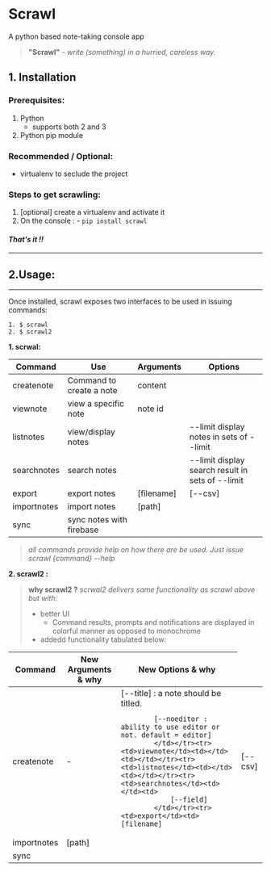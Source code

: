 # **Scrawl**
A python based note-taking console app

> **"Scrawl"** - *write (something) in a hurried, careless way.*

## **1. Installation**
### Prerequisites:

 1. Python
    - supports both 2 and 3
 2. Python pip module

### Recommended / Optional:
 - virtualenv to seclude the project

### Steps to get scrawling:

1. [optional] create a virtualenv and activate it
2. On the console :
        - `pip install scrawl`

#### ***That's it !!***

----------

## **2.Usage:**
-----
Once installed, scrawl exposes two interfaces to be used in issuing commands:

    1. $ scrawl
    2. $ scrawl2
**1. scrwal:**
<table><thead><tr><th>Command</th><th>Use</th><th>Arguments</th><th>Options</th></tr></thead><tbody><tr><td>createnote</td><td>Command to create a note</td><td>content</td><td></td></tr><tr><td>viewnote</td><td>view a specific note</td><td>note id</td><td></td></tr><tr><td>listnotes</td><td>view/display notes</td><td></td><td>--limit
 display notes in sets of --limit</td></tr><tr><td>searchnotes</td><td>search notes</td><td></td><td>--limit
 display search result in sets of --limit</td></tr><tr><td>export</td><td>export notes</td><td>[filename]
</td><td>[--csv]</td></tr><tr><td>importnotes</td><td>import notes</td><td>[path]</td><td></td></tr><tr><td>sync</td><td>sync notes with firebase</td><td></td><td></td></tr></tbody></table>


> *all commands provide help on how there are be used.
> Just issue scrawl {command} --help*

**2. scrawl2 :**
>  **why scrawl2 ?**
>  *scrwal2 delivers same functionality as scrawl above but with:*
>  - better UI
>      + Command results, prompts and notifications are displayed in colorful manner as opposed to monochrome
>  - addedd functionality tabulated below:

<table><thead><tr><th>Command</th><th>New Arguments
 & why</th><th>New Options
 & why</th></tr></thead><tbody><tr><td>createnote</td><td>-</td><td>
            [--title] : a note should be titled.

            [--noeditor : ability to use editor or not. default = editor]
            </td></tr><tr><td>viewnote</td><td></td><td></td></tr><tr><td>listnotes</td><td></td><td></td></tr><tr><td>searchnotes</td><td></td><td>
                [--field]
            </td></tr><tr><td>export</td><td>[filename]
</td><td>[--csv]</td></tr><tr><td>importnotes</td><td>[path]</td><td></td></tr><tr><td>sync</td><td></td><td></td></tr></tbody></table>
